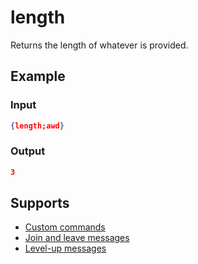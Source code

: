 # length <str>

Returns the length of whatever is provided.

## Example

### Input

```json
{length;awd}
```

### Output

```json
3
```

## Supports

* [Custom commands](/Modules/custom_commands/)
* [Join and leave messages](/Modules/join_leave_messages/)
* [Level-up messages](/Modules/levels/)
